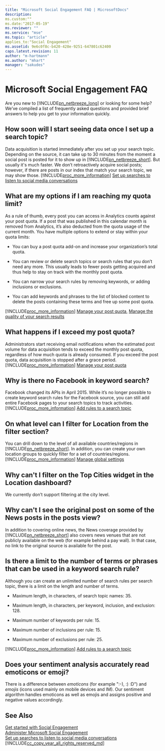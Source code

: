 ```yaml
---
title: "Microsoft Social Engagement FAQ | MicrosoftDocs"
description:
ms.custom:""
ms.date:"2017-05-19"
ms.reviewer: ""
ms.service: "mse"
ms.topic: "article"
applies_to:"Social Engagement"
ms.assetid: 9e6c0f8c-b420-428e-9251-647801c62400
caps.latest.revision: 11
author: "m-hartmann"
ms.author: "mhart"
manager: "sakudes"
---
```

# Microsoft Social Engagement FAQ
Are you new to [!INCLUDE[pn_netbreeze_long](../includes/pn-netbreeze-long.md)] or looking for some help? We’ve compiled a list of frequently asked questions and provided brief answers to help you get to your information quickly.  
  
## How soon will I start seeing data once I set up a search topic?  
Data acquisition is started immediately after you set up your search topic. Depending on the source, it can take up to 30 minutes from the moment a social post is posted for it to show up in [!INCLUDE[pn_netbreeze_short](../includes/pn-netbreeze-short.md)]. But usually it's much faster. We don’t retroactively acquire social posts; however, if there are posts in our index that match your search topic, we may show those. [!INCLUDE[proc_more_information](../includes/proc-more-information.md)] [Set up searches to listen to social media conversations](../social-engagement/set-up-searches.md)  
  
## What are my options if I am reaching my quota limit?  
As a rule of thumb, every post you can access in Analytics counts against your post quota. If a post that was published in this calendar month is removed from Analytics, it’s also deducted from the quota usage of the current month. You have multiple options to extend or stay within your quota limits:  
  
-   You can buy a post quota add-on and increase your organization’s total quota.  
  
-   You can review or delete search topics or search rules that you don’t need any more. This usually leads to fewer posts getting acquired and thus help to stay on track with the monthly post quota.  
  
-   You can narrow your search rules by removing keywords, or adding inclusions or exclusions.  
  
-   You can add keywords and phrases to the list of blocked content to delete the posts containing these terms and free up some post quota.  
  
 [!INCLUDE[proc_more_information](../includes/proc-more-information.md)] [Manage your post quota](../social-engagement/manage-post-quota.md), [Manage the quality of your search results](../social-engagement/search-results-quality.md)  
  
## What happens if I exceed my post quota?  
Administrators start receiving email notifications when the estimated post volume for data acquisition tends to exceed the monthly post quota, regardless of how much quota is already consumed. If you exceed the post quota, data acquisition is stopped after a grace period. [!INCLUDE[proc_more_information](../includes/proc-more-information.md)] [Manage your post quota](../social-engagement/manage-post-quota.md)  
  
## Why is there no Facebook in keyword search?  
Facebook changed its APIs in April 2015. While it’s no longer possible to create keyword search rules for the Facebook source, you can still add entire Facebook pages to your search topics to track activities. [!INCLUDE[proc_more_information](../includes/proc-more-information.md)] [Add rules to a search topic](../social-engagement/add-rules-search-topic.md)  
  
## On what level can I filter for Location from the filter section?  
You can drill down to the level of all available countries/regions in [!INCLUDE[pn_netbreeze_short](../includes/pn-netbreeze-short.md)]. In addition, you can create your own location groups to quickly filter for a set of countries/regions. [!INCLUDE[proc_more_information](../includes/proc-more-information.md)] [Manage global settings](../social-engagement/manage-global-settings.md)  
  
## Why can't I filter on the Top Cities widget in the Location dashboard?  
We currently don’t support filtering at the city level.  
  
## Why can't I see the original post on some of the News posts in the posts view?  
In addition to covering online news, the News coverage provided by [!INCLUDE[pn_netbreeze_short](../includes/pn-netbreeze-short.md)] also covers news venues that are not publicly available on the web (for example behind a pay wall). In that case, no link to the original source is available for the post.  
  
## Is there a limit to the number of terms or phrases that can be used in a keyword search rule?  
Although you can create an unlimited number of search rules per search topic, there is a limit on the length and number of terms.  
  
-   Maximum length, in characters, of search topic names: 35.  
  
-   Maximum length, in characters, per keyword, inclusion, and exclusion: 128.  
  
-   Maximum number of keywords per rule: 15.  
  
-   Maximum number of inclusions per rule: 15.  
  
-   Maximum number of exclusions per rule: 25.  
  
 [!INCLUDE[proc_more_information](../includes/proc-more-information.md)] [Add rules to a search topic](../social-engagement/add-rules-search-topic.md)  
  
## Does your sentiment analysis accurately read emoticons or emoji?  
 There is a difference between *emoticons* (for example ":-), :) :D") and *emojis* (icons used mainly on mobile devices and IM). Our sentiment algorithm handles emoticons as well as emojis and assigns positive and negative values accordingly.  
  
## See Also  
 [Get started with Social Engagement](../social-engagement/get-started.md)   
 [Administer Microsoft Social Engagement](../social-engagement/administer-microsoft-social-engagement.md)   
 [Set up searches to listen to social media conversations](../social-engagement/set-up-searches.md)
[!INCLUDE[cc_copy_year_all_rights_reserved_md](../includes/cc-copy-year-all-rights-reserved.md)]
